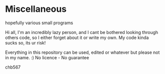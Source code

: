 # Miscellaneous
hopefully various small programs

Hi all,
I'm an incredibly lazy person, and I cant be bothered looking through others code,
so I either forget about it or write my own. My code kinda sucks so, its ur risk!

Everything in this repository can be used, edited or whatever but please not in my name. :)
No licence - No guarantee

chb567
